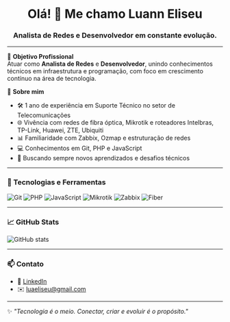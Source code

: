 <h1 align="center">Olá! 👋 Me chamo Luann Eliseu</h1>
<h3 align="center">Analista de Redes e Desenvolvedor em constante evolução.</h3>

---

🎯 **Objetivo Profissional**  
Atuar como **Analista de Redes** e **Desenvolvedor**, unindo conhecimentos técnicos em infraestrutura e programação, com foco em crescimento contínuo na área de tecnologia.

📌 **Sobre mim**
- 🛠️ 1 ano de experiência em Suporte Técnico no setor de Telecomunicações  
- 🌐 Vivência com redes de fibra óptica, Mikrotik e roteadores Intelbras, TP-Link, Huawei, ZTE, Ubiquiti  
- 📊 Familiaridade com Zabbix, Ozmap e estruturação de redes  
- 💻 Conhecimentos em Git, PHP e JavaScript  
- 🚀 Buscando sempre novos aprendizados e desafios técnicos



---

### 🧰 Tecnologias e Ferramentas
![Git](https://img.shields.io/badge/Git-F05032?style=for-the-badge&logo=git&logoColor=white)
![PHP](https://img.shields.io/badge/PHP-777BB4?style=for-the-badge&logo=php&logoColor=white)
![JavaScript](https://img.shields.io/badge/JavaScript-F7DF1E?style=for-the-badge&logo=javascript&logoColor=black)
![Mikrotik](https://img.shields.io/badge/Mikrotik-EA4C89?style=for-the-badge&logo=networkx&logoColor=white)
![Zabbix](https://img.shields.io/badge/Zabbix-CC0000?style=for-the-badge&logo=zabbix&logoColor=white)
![Fiber](https://img.shields.io/badge/Fibra-Optica-blue?style=for-the-badge)

---

### 📈 GitHub Stats

![GitHub stats](https://github-readme-stats.vercel.app/api?username=fleylt&show_icons=true&theme=tokyonight)

---

### 📫 Contato
- 💼 [LinkedIn](https://www.linkedin.com/in/luann-eliseu-santos-da-silva-5a6b44279/)
- ✉️ luaeliseu@gmail.com

---

✨ _"Tecnologia é o meio. Conectar, criar e evoluir é o propósito."_  
